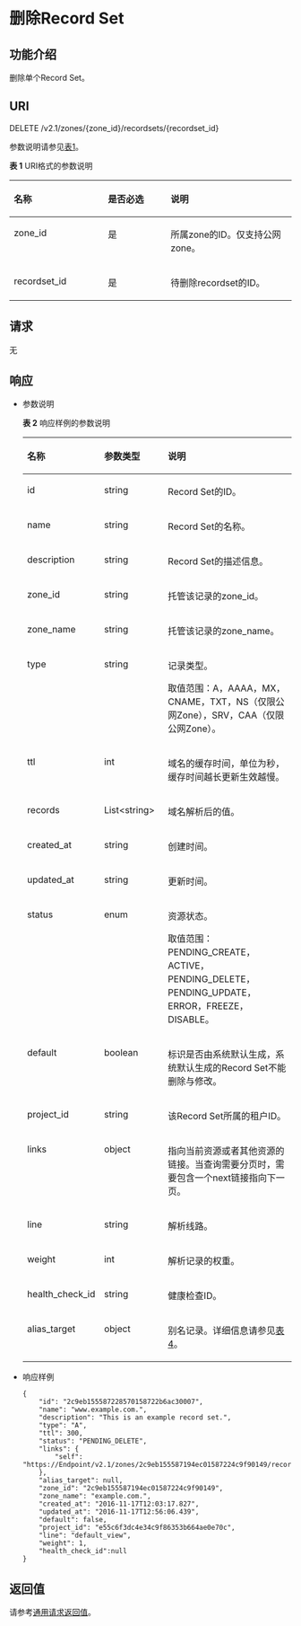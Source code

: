 # 删除Record Set<a name="ZH-CN_TOPIC_0082840631"></a>

## 功能介绍<a name="section49332166"></a>

删除单个Record Set。

## URI<a name="section41336317"></a>

DELETE  /v2.1/zones/\{zone\_id\}/recordsets/\{recordset\_id\}

参数说明请参见[表1](#table52104579)。

**表 1**  URI格式的参数说明

<a name="table52104579"></a>
<table><thead align="left"><tr id="row50570707"><th class="cellrowborder" valign="top" width="33.33333333333333%" id="mcps1.2.4.1.1"><p id="p2586631"><a name="p2586631"></a><a name="p2586631"></a>名称</p>
</th>
<th class="cellrowborder" valign="top" width="22.24222422242224%" id="mcps1.2.4.1.2"><p id="p8190559"><a name="p8190559"></a><a name="p8190559"></a>是否必选</p>
</th>
<th class="cellrowborder" valign="top" width="44.42444244424442%" id="mcps1.2.4.1.3"><p id="p59455556"><a name="p59455556"></a><a name="p59455556"></a>说明</p>
</th>
</tr>
</thead>
<tbody><tr id="row51170717"><td class="cellrowborder" valign="top" width="33.33333333333333%" headers="mcps1.2.4.1.1 "><p id="p51187411"><a name="p51187411"></a><a name="p51187411"></a>zone_id</p>
</td>
<td class="cellrowborder" valign="top" width="22.24222422242224%" headers="mcps1.2.4.1.2 "><p id="p52539597"><a name="p52539597"></a><a name="p52539597"></a>是</p>
</td>
<td class="cellrowborder" valign="top" width="44.42444244424442%" headers="mcps1.2.4.1.3 "><p id="p27848947"><a name="p27848947"></a><a name="p27848947"></a>所属zone的ID。仅支持公网zone。</p>
</td>
</tr>
<tr id="row49313939"><td class="cellrowborder" valign="top" width="33.33333333333333%" headers="mcps1.2.4.1.1 "><p id="p35006119"><a name="p35006119"></a><a name="p35006119"></a>recordset_id</p>
</td>
<td class="cellrowborder" valign="top" width="22.24222422242224%" headers="mcps1.2.4.1.2 "><p id="p16923420"><a name="p16923420"></a><a name="p16923420"></a>是</p>
</td>
<td class="cellrowborder" valign="top" width="44.42444244424442%" headers="mcps1.2.4.1.3 "><p id="p28619802"><a name="p28619802"></a><a name="p28619802"></a>待删除recordset的ID。</p>
</td>
</tr>
</tbody>
</table>

## 请求<a name="section36482533"></a>

无

## 响应<a name="section59907344"></a>

-   参数说明

    **表 2**  响应样例的参数说明

    <a name="table2027435217127"></a>
    <table><thead align="left"><tr id="zh-cn_topic_0082840627_row52466955175323"><th class="cellrowborder" valign="top" width="27.889999999999997%" id="mcps1.2.4.1.1"><p id="zh-cn_topic_0082840627_p2769858175323"><a name="zh-cn_topic_0082840627_p2769858175323"></a><a name="zh-cn_topic_0082840627_p2769858175323"></a>名称</p>
    </th>
    <th class="cellrowborder" valign="top" width="23.810000000000002%" id="mcps1.2.4.1.2"><p id="zh-cn_topic_0082840627_p46296309175323"><a name="zh-cn_topic_0082840627_p46296309175323"></a><a name="zh-cn_topic_0082840627_p46296309175323"></a>参数类型</p>
    </th>
    <th class="cellrowborder" valign="top" width="48.3%" id="mcps1.2.4.1.3"><p id="zh-cn_topic_0082840627_p62697904175323"><a name="zh-cn_topic_0082840627_p62697904175323"></a><a name="zh-cn_topic_0082840627_p62697904175323"></a>说明</p>
    </th>
    </tr>
    </thead>
    <tbody><tr id="zh-cn_topic_0082840627_row47909891175323"><td class="cellrowborder" valign="top" width="27.889999999999997%" headers="mcps1.2.4.1.1 "><p id="zh-cn_topic_0082840627_p64112397175323"><a name="zh-cn_topic_0082840627_p64112397175323"></a><a name="zh-cn_topic_0082840627_p64112397175323"></a>id</p>
    </td>
    <td class="cellrowborder" valign="top" width="23.810000000000002%" headers="mcps1.2.4.1.2 "><p id="zh-cn_topic_0082840627_p1660870175323"><a name="zh-cn_topic_0082840627_p1660870175323"></a><a name="zh-cn_topic_0082840627_p1660870175323"></a>string</p>
    </td>
    <td class="cellrowborder" valign="top" width="48.3%" headers="mcps1.2.4.1.3 "><p id="zh-cn_topic_0082840627_p1249204175323"><a name="zh-cn_topic_0082840627_p1249204175323"></a><a name="zh-cn_topic_0082840627_p1249204175323"></a>Record Set的ID。</p>
    </td>
    </tr>
    <tr id="zh-cn_topic_0082840627_row6942422175323"><td class="cellrowborder" valign="top" width="27.889999999999997%" headers="mcps1.2.4.1.1 "><p id="zh-cn_topic_0082840627_p64097412175323"><a name="zh-cn_topic_0082840627_p64097412175323"></a><a name="zh-cn_topic_0082840627_p64097412175323"></a>name</p>
    </td>
    <td class="cellrowborder" valign="top" width="23.810000000000002%" headers="mcps1.2.4.1.2 "><p id="zh-cn_topic_0082840627_p44990515175323"><a name="zh-cn_topic_0082840627_p44990515175323"></a><a name="zh-cn_topic_0082840627_p44990515175323"></a>string</p>
    </td>
    <td class="cellrowborder" valign="top" width="48.3%" headers="mcps1.2.4.1.3 "><p id="zh-cn_topic_0082840627_p32019574175323"><a name="zh-cn_topic_0082840627_p32019574175323"></a><a name="zh-cn_topic_0082840627_p32019574175323"></a>Record Set的名称。</p>
    </td>
    </tr>
    <tr id="zh-cn_topic_0082840627_row61442071175323"><td class="cellrowborder" valign="top" width="27.889999999999997%" headers="mcps1.2.4.1.1 "><p id="zh-cn_topic_0082840627_p51194416175323"><a name="zh-cn_topic_0082840627_p51194416175323"></a><a name="zh-cn_topic_0082840627_p51194416175323"></a>description</p>
    </td>
    <td class="cellrowborder" valign="top" width="23.810000000000002%" headers="mcps1.2.4.1.2 "><p id="zh-cn_topic_0082840627_p63301991175323"><a name="zh-cn_topic_0082840627_p63301991175323"></a><a name="zh-cn_topic_0082840627_p63301991175323"></a>string</p>
    </td>
    <td class="cellrowborder" valign="top" width="48.3%" headers="mcps1.2.4.1.3 "><p id="zh-cn_topic_0082840627_p43966660175323"><a name="zh-cn_topic_0082840627_p43966660175323"></a><a name="zh-cn_topic_0082840627_p43966660175323"></a>Record Set的描述信息。</p>
    </td>
    </tr>
    <tr id="zh-cn_topic_0082840627_row2176746175323"><td class="cellrowborder" valign="top" width="27.889999999999997%" headers="mcps1.2.4.1.1 "><p id="zh-cn_topic_0082840627_p11805366175323"><a name="zh-cn_topic_0082840627_p11805366175323"></a><a name="zh-cn_topic_0082840627_p11805366175323"></a>zone_id</p>
    </td>
    <td class="cellrowborder" valign="top" width="23.810000000000002%" headers="mcps1.2.4.1.2 "><p id="zh-cn_topic_0082840627_p1051908175323"><a name="zh-cn_topic_0082840627_p1051908175323"></a><a name="zh-cn_topic_0082840627_p1051908175323"></a>string</p>
    </td>
    <td class="cellrowborder" valign="top" width="48.3%" headers="mcps1.2.4.1.3 "><p id="zh-cn_topic_0082840627_p10043845175323"><a name="zh-cn_topic_0082840627_p10043845175323"></a><a name="zh-cn_topic_0082840627_p10043845175323"></a>托管该记录的zone_id。</p>
    </td>
    </tr>
    <tr id="zh-cn_topic_0082840627_row61212722175323"><td class="cellrowborder" valign="top" width="27.889999999999997%" headers="mcps1.2.4.1.1 "><p id="zh-cn_topic_0082840627_p8318586175323"><a name="zh-cn_topic_0082840627_p8318586175323"></a><a name="zh-cn_topic_0082840627_p8318586175323"></a>zone_name</p>
    </td>
    <td class="cellrowborder" valign="top" width="23.810000000000002%" headers="mcps1.2.4.1.2 "><p id="zh-cn_topic_0082840627_p31287919175323"><a name="zh-cn_topic_0082840627_p31287919175323"></a><a name="zh-cn_topic_0082840627_p31287919175323"></a>string</p>
    </td>
    <td class="cellrowborder" valign="top" width="48.3%" headers="mcps1.2.4.1.3 "><p id="zh-cn_topic_0082840627_p16372315175323"><a name="zh-cn_topic_0082840627_p16372315175323"></a><a name="zh-cn_topic_0082840627_p16372315175323"></a>托管该记录的zone_name。</p>
    </td>
    </tr>
    <tr id="zh-cn_topic_0082840627_row38132372175323"><td class="cellrowborder" valign="top" width="27.889999999999997%" headers="mcps1.2.4.1.1 "><p id="zh-cn_topic_0082840627_p37461920175323"><a name="zh-cn_topic_0082840627_p37461920175323"></a><a name="zh-cn_topic_0082840627_p37461920175323"></a>type</p>
    </td>
    <td class="cellrowborder" valign="top" width="23.810000000000002%" headers="mcps1.2.4.1.2 "><p id="zh-cn_topic_0082840627_p27536075175323"><a name="zh-cn_topic_0082840627_p27536075175323"></a><a name="zh-cn_topic_0082840627_p27536075175323"></a>string</p>
    </td>
    <td class="cellrowborder" valign="top" width="48.3%" headers="mcps1.2.4.1.3 "><p id="zh-cn_topic_0082840627_p24813356175323"><a name="zh-cn_topic_0082840627_p24813356175323"></a><a name="zh-cn_topic_0082840627_p24813356175323"></a>记录类型。</p>
    <p id="zh-cn_topic_0082840627_p52445812175323"><a name="zh-cn_topic_0082840627_p52445812175323"></a><a name="zh-cn_topic_0082840627_p52445812175323"></a>取值范围：A，AAAA，MX，CNAME，TXT，NS（仅限公网Zone），SRV，CAA（仅限公网Zone）。</p>
    </td>
    </tr>
    <tr id="zh-cn_topic_0082840627_row20796819175323"><td class="cellrowborder" valign="top" width="27.889999999999997%" headers="mcps1.2.4.1.1 "><p id="zh-cn_topic_0082840627_p4811553175323"><a name="zh-cn_topic_0082840627_p4811553175323"></a><a name="zh-cn_topic_0082840627_p4811553175323"></a>ttl</p>
    </td>
    <td class="cellrowborder" valign="top" width="23.810000000000002%" headers="mcps1.2.4.1.2 "><p id="zh-cn_topic_0082840627_p47559731175323"><a name="zh-cn_topic_0082840627_p47559731175323"></a><a name="zh-cn_topic_0082840627_p47559731175323"></a>int</p>
    </td>
    <td class="cellrowborder" valign="top" width="48.3%" headers="mcps1.2.4.1.3 "><p id="zh-cn_topic_0082840627_p22097398175323"><a name="zh-cn_topic_0082840627_p22097398175323"></a><a name="zh-cn_topic_0082840627_p22097398175323"></a>域名的缓存时间，单位为秒，缓存时间越长更新生效越慢。</p>
    </td>
    </tr>
    <tr id="zh-cn_topic_0082840627_row13978060175323"><td class="cellrowborder" valign="top" width="27.889999999999997%" headers="mcps1.2.4.1.1 "><p id="zh-cn_topic_0082840627_p43388342175323"><a name="zh-cn_topic_0082840627_p43388342175323"></a><a name="zh-cn_topic_0082840627_p43388342175323"></a>records</p>
    </td>
    <td class="cellrowborder" valign="top" width="23.810000000000002%" headers="mcps1.2.4.1.2 "><p id="zh-cn_topic_0082840627_p29596719175323"><a name="zh-cn_topic_0082840627_p29596719175323"></a><a name="zh-cn_topic_0082840627_p29596719175323"></a>List&lt;string&gt;</p>
    </td>
    <td class="cellrowborder" valign="top" width="48.3%" headers="mcps1.2.4.1.3 "><p id="zh-cn_topic_0082840627_p30492925175323"><a name="zh-cn_topic_0082840627_p30492925175323"></a><a name="zh-cn_topic_0082840627_p30492925175323"></a>域名解析后的值。</p>
    </td>
    </tr>
    <tr id="zh-cn_topic_0082840627_row23148559175323"><td class="cellrowborder" valign="top" width="27.889999999999997%" headers="mcps1.2.4.1.1 "><p id="zh-cn_topic_0082840627_p36524189175323"><a name="zh-cn_topic_0082840627_p36524189175323"></a><a name="zh-cn_topic_0082840627_p36524189175323"></a>created_at</p>
    </td>
    <td class="cellrowborder" valign="top" width="23.810000000000002%" headers="mcps1.2.4.1.2 "><p id="zh-cn_topic_0082840627_p47080972175323"><a name="zh-cn_topic_0082840627_p47080972175323"></a><a name="zh-cn_topic_0082840627_p47080972175323"></a>string</p>
    </td>
    <td class="cellrowborder" valign="top" width="48.3%" headers="mcps1.2.4.1.3 "><p id="zh-cn_topic_0082840627_p15737135175323"><a name="zh-cn_topic_0082840627_p15737135175323"></a><a name="zh-cn_topic_0082840627_p15737135175323"></a>创建时间。</p>
    </td>
    </tr>
    <tr id="zh-cn_topic_0082840627_row33465792175323"><td class="cellrowborder" valign="top" width="27.889999999999997%" headers="mcps1.2.4.1.1 "><p id="zh-cn_topic_0082840627_p42570937175323"><a name="zh-cn_topic_0082840627_p42570937175323"></a><a name="zh-cn_topic_0082840627_p42570937175323"></a>updated_at</p>
    </td>
    <td class="cellrowborder" valign="top" width="23.810000000000002%" headers="mcps1.2.4.1.2 "><p id="zh-cn_topic_0082840627_p27449776175323"><a name="zh-cn_topic_0082840627_p27449776175323"></a><a name="zh-cn_topic_0082840627_p27449776175323"></a>string</p>
    </td>
    <td class="cellrowborder" valign="top" width="48.3%" headers="mcps1.2.4.1.3 "><p id="zh-cn_topic_0082840627_p63703533175323"><a name="zh-cn_topic_0082840627_p63703533175323"></a><a name="zh-cn_topic_0082840627_p63703533175323"></a>更新时间。</p>
    </td>
    </tr>
    <tr id="zh-cn_topic_0082840627_row17850883175323"><td class="cellrowborder" valign="top" width="27.889999999999997%" headers="mcps1.2.4.1.1 "><p id="zh-cn_topic_0082840627_p36228271175323"><a name="zh-cn_topic_0082840627_p36228271175323"></a><a name="zh-cn_topic_0082840627_p36228271175323"></a>status</p>
    </td>
    <td class="cellrowborder" valign="top" width="23.810000000000002%" headers="mcps1.2.4.1.2 "><p id="zh-cn_topic_0082840627_p6480061175323"><a name="zh-cn_topic_0082840627_p6480061175323"></a><a name="zh-cn_topic_0082840627_p6480061175323"></a>enum</p>
    </td>
    <td class="cellrowborder" valign="top" width="48.3%" headers="mcps1.2.4.1.3 "><p id="zh-cn_topic_0082840627_p65781854175323"><a name="zh-cn_topic_0082840627_p65781854175323"></a><a name="zh-cn_topic_0082840627_p65781854175323"></a>资源状态。</p>
    <p id="zh-cn_topic_0082840627_p51374523175323"><a name="zh-cn_topic_0082840627_p51374523175323"></a><a name="zh-cn_topic_0082840627_p51374523175323"></a>取值范围：PENDING_CREATE，ACTIVE，PENDING_DELETE，PENDING_UPDATE，ERROR，FREEZE，DISABLE。</p>
    </td>
    </tr>
    <tr id="zh-cn_topic_0082840627_row61184424175323"><td class="cellrowborder" valign="top" width="27.889999999999997%" headers="mcps1.2.4.1.1 "><p id="zh-cn_topic_0082840627_p49633411175323"><a name="zh-cn_topic_0082840627_p49633411175323"></a><a name="zh-cn_topic_0082840627_p49633411175323"></a>default</p>
    </td>
    <td class="cellrowborder" valign="top" width="23.810000000000002%" headers="mcps1.2.4.1.2 "><p id="zh-cn_topic_0082840627_p56048766175323"><a name="zh-cn_topic_0082840627_p56048766175323"></a><a name="zh-cn_topic_0082840627_p56048766175323"></a>boolean</p>
    </td>
    <td class="cellrowborder" valign="top" width="48.3%" headers="mcps1.2.4.1.3 "><p id="zh-cn_topic_0082840627_p37768157175323"><a name="zh-cn_topic_0082840627_p37768157175323"></a><a name="zh-cn_topic_0082840627_p37768157175323"></a>标识是否由系统默认生成，系统默认生成的Record Set不能删除与修改。</p>
    </td>
    </tr>
    <tr id="zh-cn_topic_0082840627_row15199048201026"><td class="cellrowborder" valign="top" width="27.889999999999997%" headers="mcps1.2.4.1.1 "><p id="zh-cn_topic_0082840627_p23163408201026"><a name="zh-cn_topic_0082840627_p23163408201026"></a><a name="zh-cn_topic_0082840627_p23163408201026"></a>project_id</p>
    </td>
    <td class="cellrowborder" valign="top" width="23.810000000000002%" headers="mcps1.2.4.1.2 "><p id="zh-cn_topic_0082840627_p40653752201026"><a name="zh-cn_topic_0082840627_p40653752201026"></a><a name="zh-cn_topic_0082840627_p40653752201026"></a>string</p>
    </td>
    <td class="cellrowborder" valign="top" width="48.3%" headers="mcps1.2.4.1.3 "><p id="zh-cn_topic_0082840627_p4619625201026"><a name="zh-cn_topic_0082840627_p4619625201026"></a><a name="zh-cn_topic_0082840627_p4619625201026"></a>该Record Set所属的租户ID。</p>
    </td>
    </tr>
    <tr id="zh-cn_topic_0082840627_row3965248419366"><td class="cellrowborder" valign="top" width="27.889999999999997%" headers="mcps1.2.4.1.1 "><p id="zh-cn_topic_0082840627_p2132803819366"><a name="zh-cn_topic_0082840627_p2132803819366"></a><a name="zh-cn_topic_0082840627_p2132803819366"></a>links</p>
    </td>
    <td class="cellrowborder" valign="top" width="23.810000000000002%" headers="mcps1.2.4.1.2 "><p id="zh-cn_topic_0082840627_p1127763319366"><a name="zh-cn_topic_0082840627_p1127763319366"></a><a name="zh-cn_topic_0082840627_p1127763319366"></a>object</p>
    </td>
    <td class="cellrowborder" valign="top" width="48.3%" headers="mcps1.2.4.1.3 "><p id="zh-cn_topic_0082840627_p4107308719366"><a name="zh-cn_topic_0082840627_p4107308719366"></a><a name="zh-cn_topic_0082840627_p4107308719366"></a>指向当前资源或者其他资源的链接。当查询需要分页时，需要包含一个next链接指向下一页。</p>
    </td>
    </tr>
    <tr id="zh-cn_topic_0082840627_row15869402143342"><td class="cellrowborder" valign="top" width="27.889999999999997%" headers="mcps1.2.4.1.1 "><p id="zh-cn_topic_0082840627_p13813035143342"><a name="zh-cn_topic_0082840627_p13813035143342"></a><a name="zh-cn_topic_0082840627_p13813035143342"></a>line</p>
    </td>
    <td class="cellrowborder" valign="top" width="23.810000000000002%" headers="mcps1.2.4.1.2 "><p id="zh-cn_topic_0082840627_p45114021143342"><a name="zh-cn_topic_0082840627_p45114021143342"></a><a name="zh-cn_topic_0082840627_p45114021143342"></a>string</p>
    </td>
    <td class="cellrowborder" valign="top" width="48.3%" headers="mcps1.2.4.1.3 "><p id="zh-cn_topic_0082840627_p30357067143342"><a name="zh-cn_topic_0082840627_p30357067143342"></a><a name="zh-cn_topic_0082840627_p30357067143342"></a>解析线路。</p>
    </td>
    </tr>
    <tr id="zh-cn_topic_0082840627_row5250267143345"><td class="cellrowborder" valign="top" width="27.889999999999997%" headers="mcps1.2.4.1.1 "><p id="zh-cn_topic_0082840627_p46748947143345"><a name="zh-cn_topic_0082840627_p46748947143345"></a><a name="zh-cn_topic_0082840627_p46748947143345"></a>weight</p>
    </td>
    <td class="cellrowborder" valign="top" width="23.810000000000002%" headers="mcps1.2.4.1.2 "><p id="zh-cn_topic_0082840627_p28568349143345"><a name="zh-cn_topic_0082840627_p28568349143345"></a><a name="zh-cn_topic_0082840627_p28568349143345"></a>int</p>
    </td>
    <td class="cellrowborder" valign="top" width="48.3%" headers="mcps1.2.4.1.3 "><p id="zh-cn_topic_0082840627_p32334952143345"><a name="zh-cn_topic_0082840627_p32334952143345"></a><a name="zh-cn_topic_0082840627_p32334952143345"></a>解析记录的权重。</p>
    </td>
    </tr>
    <tr id="zh-cn_topic_0082840627_row2642850715221"><td class="cellrowborder" valign="top" width="27.889999999999997%" headers="mcps1.2.4.1.1 "><p id="zh-cn_topic_0082840627_p6033434615221"><a name="zh-cn_topic_0082840627_p6033434615221"></a><a name="zh-cn_topic_0082840627_p6033434615221"></a>health_check_id</p>
    </td>
    <td class="cellrowborder" valign="top" width="23.810000000000002%" headers="mcps1.2.4.1.2 "><p id="zh-cn_topic_0082840627_p5524385315221"><a name="zh-cn_topic_0082840627_p5524385315221"></a><a name="zh-cn_topic_0082840627_p5524385315221"></a>string</p>
    </td>
    <td class="cellrowborder" valign="top" width="48.3%" headers="mcps1.2.4.1.3 "><p id="zh-cn_topic_0082840627_p4556711715221"><a name="zh-cn_topic_0082840627_p4556711715221"></a><a name="zh-cn_topic_0082840627_p4556711715221"></a>健康检查ID。</p>
    </td>
    </tr>
    <tr id="zh-cn_topic_0082840627_row67748315437"><td class="cellrowborder" valign="top" width="27.889999999999997%" headers="mcps1.2.4.1.1 "><p id="zh-cn_topic_0082840627_p1777583174312"><a name="zh-cn_topic_0082840627_p1777583174312"></a><a name="zh-cn_topic_0082840627_p1777583174312"></a>alias_target</p>
    </td>
    <td class="cellrowborder" valign="top" width="23.810000000000002%" headers="mcps1.2.4.1.2 "><p id="zh-cn_topic_0082840627_p477512344313"><a name="zh-cn_topic_0082840627_p477512344313"></a><a name="zh-cn_topic_0082840627_p477512344313"></a>object</p>
    </td>
    <td class="cellrowborder" valign="top" width="48.3%" headers="mcps1.2.4.1.3 "><p id="zh-cn_topic_0082840627_p7775113154320"><a name="zh-cn_topic_0082840627_p7775113154320"></a><a name="zh-cn_topic_0082840627_p7775113154320"></a>别名记录。详细信息请参见<a href="创建Record-Set-0.md#table11888161342410">表4</a>。</p>
    </td>
    </tr>
    </tbody>
    </table>

-   响应样例

    ```
    {
        "id": "2c9eb155587228570158722b6ac30007",
        "name": "www.example.com.",
        "description": "This is an example record set.",
        "type": "A",
        "ttl": 300,
        "status": "PENDING_DELETE",
        "links": {
            "self": "https://Endpoint/v2.1/zones/2c9eb155587194ec01587224c9f90149/recordsets/2c9eb155587228570158722b6ac30007"
        },
        "alias_target": null,
        "zone_id": "2c9eb155587194ec01587224c9f90149",
        "zone_name": "example.com.",
        "created_at": "2016-11-17T12:03:17.827",
        "updated_at": "2016-11-17T12:56:06.439",
        "default": false,
        "project_id": "e55c6f3dc4e34c9f86353b664ae0e70c",
        "line": "default_view",
        "weight": 1,
        "health_check_id":null
    }
    ```


## 返回值<a name="section2295192"></a>

请参考[通用请求返回值](通用请求返回值.md)。

